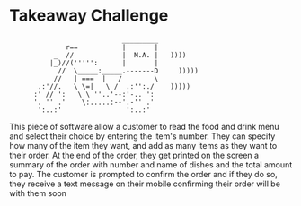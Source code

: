 Takeaway Challenge
==================
```
                            _________
              r==           |       |
           _  //            |  M.A. |   ))))
          |_)//(''''':      |       |
            //  \_____:_____.-------D     )))))
           //   | ===  |   /        \
       .:'//.   \ \=|   \ /  .:'':./    )))))
      :' // ':   \ \ ''..'--:'-.. ':
      '. '' .'    \:.....:--'.-'' .'
       ':..:'                ':..:'

 ```

This piece of software allow a customer to read the food and drink menu and select their choice by entering the item's number.
They can specify how many of the item they want, and add as many items as they want to their order.
At the end of the order, they get printed on the screen a summary of the order with number and name of dishes and the total amount to pay.
The customer is prompted to confirm the order and if they do so, they receive a text message on their mobile confirming their order will be with them soon
